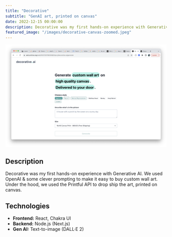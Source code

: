```yaml
---
title: "Decorative"
subtitle: "GenAI art, printed on canvas"
date: 2022-12-15 00:00:00
description: Decorative was my first hands-on experience with Generative AI. We used OpenAI & some clever prompting to make it easy to buy custom wall art. Under the hood, we used the Printful API to drop ship the art, printed on canvas.
featured_image: "/images/decorative-canvas-zoomed.jpeg"
---
```


![](/images/decorative-screenshot.png)

## Description

Decorative was my first hands-on experience with Generative AI. We used OpenAI & some clever prompting to make it easy to buy custom wall art. Under the hood, we used the Printful API to drop ship the art, printed on canvas.

## Technologies

- **Frontend:** React, Chakra UI
- **Backend:** Node.js (Next.js)
- **Gen AI:** Text-to-image (DALL·E 2)
